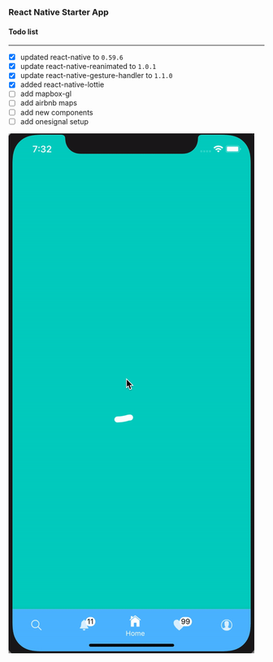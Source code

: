 ### React Native Starter App

#### Todo list
------------


> 
- [x] updated react-native to `0.59.6`
- [x] update react-native-reanimated  to `1.0.1`
- [x] update react-native-gesture-handler to `1.1.0`
- [x] added react-native-lottie
- [ ] add mapbox-gl
- [ ] add airbnb maps
- [ ] add new components
- [ ] add onesignal setup

![alt text](https://github.com/mustafaskir/react_native_starter_app/blob/master/screenR.gif)

